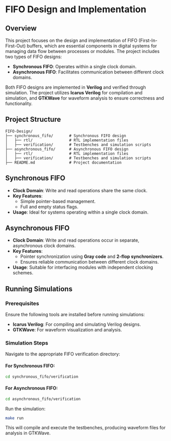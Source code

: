 # FIFO Design and Implementation

## Overview
This project focuses on the design and implementation of FIFO (First-In-First-Out) buffers, which are essential components in digital systems for managing data flow between processes or modules. The project includes two types of FIFO designs:

- **Synchronous FIFO**: Operates within a single clock domain.
- **Asynchronous FIFO**: Facilitates communication between different clock domains.

Both FIFO designs are implemented in **Verilog** and verified through simulation. The project utilizes **Icarus Verilog** for compilation and simulation, and **GTKWave** for waveform analysis to ensure correctness and functionality.

## Project Structure
```
FIFO-Design/
├── synchronous_fifo/       # Synchronous FIFO design
│   ├── rtl/                # RTL implementation files
│   ├── verification/       # Testbenches and simulation scripts
├── asynchronous_fifo/      # Asynchronous FIFO design
│   ├── rtl/                # RTL implementation files
│   ├── verification/       # Testbenches and simulation scripts
├── README.md               # Project documentation
```

## Synchronous FIFO
- **Clock Domain**: Write and read operations share the same clock.
- **Key Features**:
  - Simple pointer-based management.
  - Full and empty status flags.
- **Usage**: Ideal for systems operating within a single clock domain.

## Asynchronous FIFO
- **Clock Domain**: Write and read operations occur in separate, asynchronous clock domains.
- **Key Features**:
  - Pointer synchronization using **Gray code** and **2-flop synchronizers**.
  - Ensures reliable communication between different clock domains.
- **Usage**: Suitable for interfacing modules with independent clocking schemes.

## Running Simulations

### Prerequisites
Ensure the following tools are installed before running simulations:
- **Icarus Verilog**: For compiling and simulating Verilog designs.
- **GTKWave**: For waveform visualization and analysis.

### Simulation Steps
Navigate to the appropriate FIFO verification directory:

#### For Synchronous FIFO:
```sh
cd synchronous_fifo/verification
```

#### For Asynchronous FIFO:
```sh
cd asynchronous_fifo/verification
```

Run the simulation:
```sh
make run
```

This will compile and execute the testbenches, producing waveform files for analysis in GTKWave.


